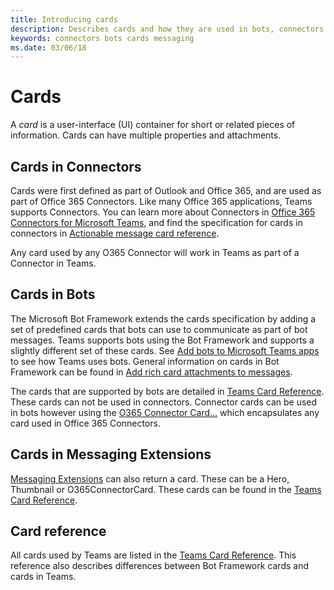 ```yaml
---
title: Introducing cards
description: Describes cards and how they are used in bots, connectors and messaging extensions
keywords: connectors bots cards messaging
ms.date: 03/06/18
---
```

# Cards

A *card* is a user-interface (UI) container for short or related pieces of information. Cards can have multiple properties and attachments.

## Cards in Connectors

Cards were first defined as part of Outlook and Office 365, and are used as part of Office 365 Connectors. Like many Office 365 applications, Teams supports Connectors. You can learn more about Connectors in [Office 365 Connectors for Microsoft Teams](~/concepts/connectors), and find the specification for cards in connectors in [Actionable message card reference](https://docs.microsoft.com/en-us/outlook/actionable-messages/card-reference).

Any card used by any O365 Connector will work in Teams as part of a Connector in Teams.

## Cards in Bots

The Microsoft Bot Framework extends the cards specification by adding a set of predefined cards that bots can use to communicate as part of bot messages. Teams supports bots using the Bot Framework and supports a slightly different set of these cards. See [Add bots to Microsoft Teams apps](~/concepts/bots-overview) to see how Teams uses bots. General information on cards in Bot Framework can be found in [Add rich card attachments to messages](https://docs.microsoft.com/en-us/bot-framework/nodejs/bot-builder-nodejs-send-rich-cards).

The cards that are supported by bots are detailed in [Teams Card Reference](~/concepts/cards/cards-reference). These cards can not be used in connectors.  Connector cards can be used in bots however using the [O365 Connector Card...](~/concepts/cards-refernce...) which encapsulates any card used in Office 365 Connectors.

## Cards in Messaging Extensions

[Messaging Extensions](~/concepts/messaging-extensions) can also return a card. These can be a Hero, Thumbnail or O365ConnectorCard. These cards can be found in the [Teams Card Reference](~/concepts/cards-reference).

## Card reference

All cards used by Teams are listed in the [Teams Card Reference](~/concepts/cards-reference). This reference also describes differences between Bot Framework cards and cards in Teams.

